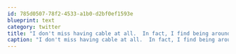 ```yaml
---
id: 785d0507-78f2-4533-a1b0-d2bf0ef1593e
blueprint: text
category: twitter
title: "I don't miss having cable at all.  In fact, I find being around TV to be  irritating most of the time."
caption: "I don't miss having cable at all.  In fact, I find being around TV to be  irritating most of the time."
---
```

